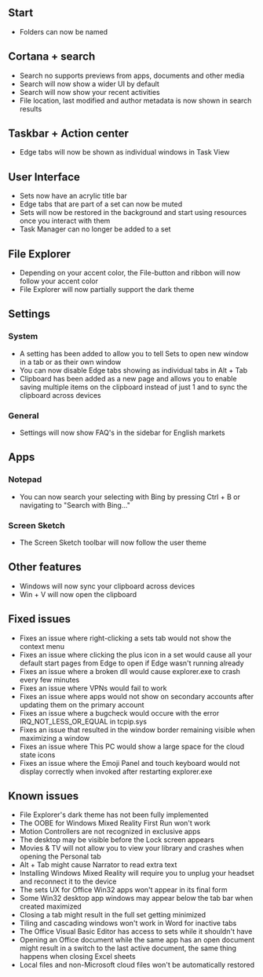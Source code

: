 ## Start
- Folders can now be named

## Cortana + search
- Search no supports previews from apps, documents and other media
- Search will now show a wider UI by default
- Search will now show your recent activities
- File location, last modified and author metadata is now shown in search results

## Taskbar + Action center
- Edge tabs will now be shown as individual windows in Task View

## User Interface
- Sets now have an acrylic title bar
- Edge tabs that are part of a set can now be muted
- Sets will now be restored in the background and start using resources once you interact with them
- Task Manager can no longer be added to a set

## File Explorer
- Depending on your accent color, the File-button and ribbon will now follow your accent color
- File Explorer will now partially support the dark theme

## Settings
### System
- A setting has been added to allow you to tell Sets to open new window in a tab or as their own window
- You can now disable Edge tabs showing as individual tabs in Alt + Tab
- Clipboard has been added as a new page and allows you to enable saving multiple items on the clipboard instead of just 1 and to sync the clipboard across devices

### General
- Settings will now show FAQ's in the sidebar for English markets

## Apps
### Notepad
- You can now search your selecting with Bing by pressing Ctrl + B or navigating to "Search with Bing..."

### Screen Sketch
- The Screen Sketch toolbar will now follow the user theme

## Other features
- Windows will now sync your clipboard across devices
- Win + V will now open the clipboard

## Fixed issues
- Fixes an issue where right-clicking a sets tab would not show the context menu
- Fixes an issue where clicking the plus icon in a set would cause all your default start pages from Edge to open if Edge wasn't running already
- Fixes an issue where a broken dll would cause explorer.exe to crash every few minutes
- Fixes an issue where VPNs would fail to work
- Fixes an issue where apps would not show on secondary accounts after updating them on the primary account
- Fixes an issue where a bugcheck would occure with the error IRQ_NOT_LESS_OR_EQUAL in tcpip.sys
- Fixes an issue that resulted in the window border remaining visible when maximizing a window
- Fixes an issue where This PC would show a large space for the cloud state icons
- Fixes an issue where the Emoji Panel and touch keyboard would not display correctly when invoked after restarting explorer.exe

## Known issues
- File Explorer's dark theme has not been fully implemented
- The OOBE for Windows Mixed Reality First Run won't work
- Motion Controllers are not recognized in exclusive apps
- The desktop may be visible before the Lock screen appears
- Movies & TV will not allow you to view your library and crashes when opening the Personal tab
- Alt + Tab might cause Narrator to read extra text
- Installing Windows Mixed Reality will require you to unplug your headset and reconnect it to the device
- The sets UX for Office Win32 apps won't appear in its final form
- Some Win32 desktop app windows may appear below the tab bar when created maximized
- Closing a tab might result in the full set getting minimized
- Tiling and cascading windows won't work in Word for inactive tabs
- The Office Visual Basic Editor has access to sets while it shouldn't have
- Opening an Office document while the same app has an open document might result in a switch to the last active document, the same thing happens when closing Excel sheets
- Local files and non-Microsoft cloud files won't be automatically restored